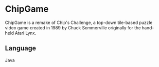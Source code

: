 ChipGame
========

ChipGame is a remake of Chip's Challenge, 
a top-down tile-based puzzle video game created in 1989 by Chuck Sommerville originally for the hand-held Atari Lynx.

Language
--------
Java
